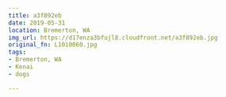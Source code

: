 ```yaml
---
title: a3f892eb
date: 2019-05-31
location: Bremerton, WA
img_url: https://d17enza3bfujl8.cloudfront.net/a3f892eb.jpg
original_fn: L1010060.jpg
tags:
- Bremerton, WA
- Kenai
- dogs

---
```

